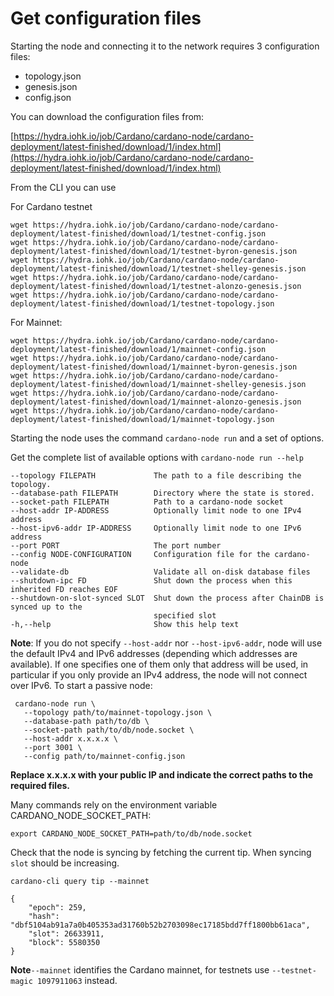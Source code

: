 # Get configuration files

Starting the node and connecting it to the network requires 3 configuration files:

* topology.json
* genesis.json
* config.json

You can download the configuration files from:

 [https://hydra.iohk.io/job/Cardano/cardano-node/cardano-deployment/latest-finished/download/1/index.html](https://hydra.iohk.io/job/Cardano/cardano-node/cardano-deployment/latest-finished/download/1/index.html)


From the CLI you can use

For Cardano testnet

    wget https://hydra.iohk.io/job/Cardano/cardano-node/cardano-deployment/latest-finished/download/1/testnet-config.json
    wget https://hydra.iohk.io/job/Cardano/cardano-node/cardano-deployment/latest-finished/download/1/testnet-byron-genesis.json
    wget https://hydra.iohk.io/job/Cardano/cardano-node/cardano-deployment/latest-finished/download/1/testnet-shelley-genesis.json
    wget https://hydra.iohk.io/job/Cardano/cardano-node/cardano-deployment/latest-finished/download/1/testnet-alonzo-genesis.json
    wget https://hydra.iohk.io/job/Cardano/cardano-node/cardano-deployment/latest-finished/download/1/testnet-topology.json

For Mainnet:

    wget https://hydra.iohk.io/job/Cardano/cardano-node/cardano-deployment/latest-finished/download/1/mainnet-config.json
    wget https://hydra.iohk.io/job/Cardano/cardano-node/cardano-deployment/latest-finished/download/1/mainnet-byron-genesis.json
    wget https://hydra.iohk.io/job/Cardano/cardano-node/cardano-deployment/latest-finished/download/1/mainnet-shelley-genesis.json
    wget https://hydra.iohk.io/job/Cardano/cardano-node/cardano-deployment/latest-finished/download/1/mainnet-alonzo-genesis.json
    wget https://hydra.iohk.io/job/Cardano/cardano-node/cardano-deployment/latest-finished/download/1/mainnet-topology.json

Starting the node uses the command `cardano-node run` and a set of options.

Get the complete list of available options with `cardano-node run --help`

	--topology FILEPATH             The path to a file describing the topology.
  	--database-path FILEPATH        Directory where the state is stored.
  	--socket-path FILEPATH          Path to a cardano-node socket
  	--host-addr IP-ADDRESS          Optionally limit node to one IPv4 address
  	--host-ipv6-addr IP-ADDRESS     Optionally limit node to one IPv6 address
  	--port PORT                     The port number
  	--config NODE-CONFIGURATION     Configuration file for the cardano-node
  	--validate-db                   Validate all on-disk database files
  	--shutdown-ipc FD               Shut down the process when this inherited FD reaches EOF
  	--shutdown-on-slot-synced SLOT  Shut down the process after ChainDB is synced up to the
  	                                specified slot
    -h,--help                       Show this help text

**Note**: If you do not specify `--host-addr` nor `--host-ipv6-addr`, node will use the default IPv4 and IPv6 addresses (depending which addresses are available).  If one specifies one of them only that address will be used, in particular if you only provide an IPv4 address, the node will not connect over IPv6.
To start a passive node:

     cardano-node run \
       --topology path/to/mainnet-topology.json \
       --database-path path/to/db \
       --socket-path path/to/db/node.socket \
       --host-addr x.x.x.x \
       --port 3001 \
       --config path/to/mainnet-config.json

**Replace x.x.x.x with your public IP and indicate the correct paths to the required files.**

Many commands rely on the environment variable CARDANO_NODE_SOCKET_PATH:

    export CARDANO_NODE_SOCKET_PATH=path/to/db/node.socket

Check that the node is syncing by fetching the current tip. When syncing `slot` should be increasing.

    cardano-cli query tip --mainnet

    {
        "epoch": 259,
        "hash": "dbf5104ab91a7a0b405353ad31760b52b2703098ec17185bdd7ff1800bb61aca",
        "slot": 26633911,
        "block": 5580350
    }

**Note**`--mainnet` identifies the Cardano mainnet, for testnets use `--testnet-magic 1097911063` instead.